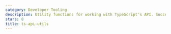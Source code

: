 ```yaml
---
category: Developer Tooling
description: Utility functions for working with TypeScript's API. Successor to the wonderful ajafff/tsutils.
stars: 8
title: ts-api-utils
---
```

